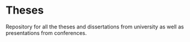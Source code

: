 # Theses

Repository for all the theses and dissertations from university as well as presentations from conferences.
